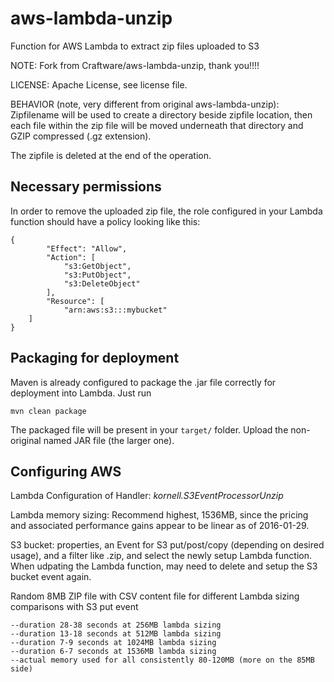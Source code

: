 # aws-lambda-unzip
Function for AWS Lambda to extract zip files uploaded to S3

NOTE: Fork from Craftware/aws-lambda-unzip, thank you!!!!

LICENSE: Apache License, see license file.


BEHAVIOR (note, very different from original aws-lambda-unzip): Zipfilename will be used to create a directory beside zipfile location, then each file within the zip file will be moved underneath that directory and GZIP compressed (.gz extension).

The zipfile is deleted at the end of the operation.

## Necessary permissions
In order to remove the uploaded zip file, the role configured in your Lambda function should have a policy looking like this:
```
{
        "Effect": "Allow",
        "Action": [
            "s3:GetObject",
            "s3:PutObject",
            "s3:DeleteObject"
        ],
        "Resource": [
            "arn:aws:s3:::mybucket"
	]
}
```

## Packaging for deployment
Maven is already configured to package the .jar file correctly for deployment into Lambda. Just run
```
mvn clean package
```
The packaged file will be present in your `target/` folder. Upload the non-original named JAR file (the larger one).

## Configuring AWS 
Lambda Configuration of Handler: *kornell.S3EventProcessorUnzip*

Lambda memory sizing: Recommend highest, 1536MB, since the pricing and associated performance gains appear to be linear as of 2016-01-29.

S3 bucket: properties, an Event for S3 put/post/copy (depending on desired usage), and a filter like .zip, and select the newly setup Lambda function.  When udpating the Lambda function, may need to delete and setup the S3 bucket event again.

Random 8MB ZIP file with CSV content file for different Lambda sizing comparisons with S3 put event
```
--duration 28-38 seconds at 256MB lambda sizing
--duration 13-18 seconds at 512MB lambda sizing
--duration 7-9 seconds at 1024MB lambda sizing
--duration 6-7 seconds at 1536MB lambda sizing
--actual memory used for all consistently 80-120MB (more on the 85MB side)
```


